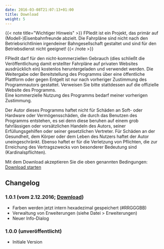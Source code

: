 ```yaml
---
date: 2016-03-08T21:07:13+01:00
title: Download
weight: 5
---
```


{{< note title="Wichtiger Hinweis" >}}
FPledit ist ein Projekt, das primär auf (Modell-)Eisenbahnfreunde abzielt. Die Fahrpläne sind nicht nach den Betriebsrichtlinien irgendeiner Bahngesellschaft gestaltet und sind für den Betriebsdienst nicht geeignet!
{{< /note >}}

FPledit darf für den nicht-kommerziellen Gebrauch (dies schließt die Veröffentlichung damit erstellter Fahrpläne auf privaten Websites ausdrücklich ein) kostenlos heruntergeladen und verwendet werden. Die Weitergabe oder Bereitstellung des Programms über eine öffentliche Plattform oder gegen Entgelt ist nur nach vorheriger Zustimmung des Programmautors gestattet. Verweisen Sie bitte stattdessen auf die offizielle Website des Programms.   
Eine kommerzielle Nutzung des Programms bedarf meiner vorherigen Zustimmung.

Der Autor dieses Programms haftet nicht für Schäden an Soft- oder Hardware oder Vermögensschäden, die durch das Benutzen des Programms entstehen, es sei denn diese beruhen auf einem grob fahrlässigen oder vorsätzlichen Handeln des Autors, seiner Erfüllungsgehilfen oder seiner gesetzlichen Vertreter. Für  Schäden an der Gesundheit, dem Körper oder dem Leben des Nutzers haftet der Autor uneingeschränkt. Ebenso haftet er für die Verletzung von Pflichten, die zur Erreichung des Vertragszwecks von besonderer Bedeutung sind (Kardinalspflichten).

Mit dem Download akzeptieren Sie die oben genannten Bedingungen:
[Download starten](/files/fpledit-1.0.1.zip)

## Changelog

### 1.0.1 (vom 2.12.2016; [Download](/files/fpledit-1.0.1.zip))
* Farben werden jetzt intern hexadezimal gespeichert (#RRGGGBB)
* Verwaltung von Erweiterungen (siehe Datei > Erweiterungen)
* Neuer Info-Dialog

### 1.0.0 (unveröffentlicht)
* Initiale Version